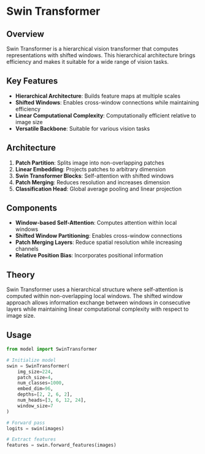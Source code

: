 # Swin Transformer

## Overview
Swin Transformer is a hierarchical vision transformer that computes representations with shifted windows. This hierarchical architecture brings efficiency and makes it suitable for a wide range of vision tasks.

## Key Features
- **Hierarchical Architecture**: Builds feature maps at multiple scales
- **Shifted Windows**: Enables cross-window connections while maintaining efficiency
- **Linear Computational Complexity**: Computationally efficient relative to image size
- **Versatile Backbone**: Suitable for various vision tasks

## Architecture
1. **Patch Partition**: Splits image into non-overlapping patches
2. **Linear Embedding**: Projects patches to arbitrary dimension
3. **Swin Transformer Blocks**: Self-attention with shifted windows
4. **Patch Merging**: Reduces resolution and increases dimension
5. **Classification Head**: Global average pooling and linear projection

## Components
- **Window-based Self-Attention**: Computes attention within local windows
- **Shifted Window Partitioning**: Enables cross-window connections
- **Patch Merging Layers**: Reduce spatial resolution while increasing channels
- **Relative Position Bias**: Incorporates positional information

## Theory
Swin Transformer uses a hierarchical structure where self-attention is computed within non-overlapping local windows. The shifted window approach allows information exchange between windows in consecutive layers while maintaining linear computational complexity with respect to image size.

## Usage
```python
from model import SwinTransformer

# Initialize model
swin = SwinTransformer(
    img_size=224,
    patch_size=4,
    num_classes=1000,
    embed_dim=96,
    depths=[2, 2, 6, 2],
    num_heads=[3, 6, 12, 24],
    window_size=7
)

# Forward pass
logits = swin(images)

# Extract features
features = swin.forward_features(images)